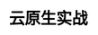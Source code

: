 ---
title: 云原生实战
css: "scss/learn.scss"

section1:
  title: 云原生实战
  content: KubeSphere x 尚硅谷 <br> 最完善的知识体系，从零到一带您入门以 Kubernetes 为核心的云原生技术生态
  topImage: "/images/learn/banner.png"

section2:
  list:
    - name: 课程简介
      id: section3
    - name: 讲师阵容
      id: section4
    - name: 受益人群
      id: section5
    - name: 课程详情
      id: section6
    - name: 职位推荐
      id: section7

section3:
  title: 课程简介
  snapshot: https://pek3b.qingstor.com/kubesphere-docs/png/20200206170305.png
  videoUrl: https://kubesphere-docs.pek3b.qingstor.com/website/%E4%BA%91%E5%8E%9F%E7%94%9F%E8%AF%BE%E7%A8%8B/lesson1/%E5%AE%B9%E5%99%A8%E6%8A%80%E6%9C%AF%E5%9F%BA%E7%A1%80%E6%A6%82%E5%BF%B5_1_%E5%AE%B9%E5%99%A8%E6%8A%80%E6%9C%AF%E5%8F%91%E5%B1%95%E7%AE%80%E4%BB%8B.mp4
  description: Kubernetes 已经成为了容器编排的实施标准，而以 Kubernetes 为核心的云原生技术以及生态正在快速和蓬勃地发展。然而，仅 Kubernetes 本身就有复杂的架构和很高的学习成本，包括集群的安装运维、存储、网络、可观测性DevOps、应用管理、多租户等等。而为了解决这一系列难题，KubeSphere 应运而生。我们将使用 KubeSphere 作为教学工具，通过手把手的云原生技术课程，将理论结合实践帮助您快速入门 Kubernetes 以及其生态相关工具，从零到一构建开源的企业级容器 PaaS 平台。

section4:
  title: 讲师阵容
  description: 本课程由 KubeSphere 团队核心研发人员、DevOps 教练和尚硅谷金牌讲师雷神倾心打造，非常适合初学者，制定了完整的学习路线，贯穿了前沿的技术体系，以实战操作方式，对云原生技术栈进行了全面的讲解。
  list: 
    - name: 雷丰阳
      profession: 尚硅谷名师
      description: 号称雷神，业内名师，粉丝遍布全国，Java 技术视频播放量大户，先后从事于电商、金融等各个行业，拥有丰富的项目实战经验，擅长将互联网实战开发经验无缝带入课程。
      image: /images/learn/leify.jpeg
    - name: 雷万钧
      profession: KubeSphere 研发
      description: 顾问研发工程师，KubeSphere 可观测团队成员，负责日志、通知和审计功能的开发。OpenFunction 社区维护者，FlunetBit Operator 社区维护者。
      image: /images/learn/leiwj.png
    - name: 朱晗
      profession: KubeSphere 可观测性&边缘计算开发工程师
      description: 三年爬虫和数据分析，技术栈 vuejs/python/golang, 擅长爬虫和后端开发。OpenFunction 社区维护者，FlunetBit Operator 社区维护者。
      image: /images/learn/zhuhan.png
    - name: 李辉
      profession: KubeSphere 应用商店研发工程师
      description: 从事 k8s，容器相关技术工作三年。
      image: /images/learn/lihui.png
    - name: 张亮
      profession: KubeSphere 研发
      description: 主要负责 DevOps 相关的开发工作。热衷开源。
      image: /images/learn/zhangliang.png
    - name: 向军涛
      profession: KubeSphere 研发
      description: KubeSphere 平台研发工程师，主要负责监控、告警、事件等可观测性方面的相关开发工作。
      image: /images/learn/juntao.png
    - name: 马岩
      profession: KubeSphere 研发
      description: 主要负责认证鉴权相关开发工作，关注云原生安全领域。曾负责过多个企业软件研发及云原生迁移等工作。
      image: /images/learn/mayan.png
    - name: 石志国
      profession: QingCloud 高级讲师
      description: 在 IT 领域拥有 16 年的工作经验，其中云、虚拟化、自动化领域拥有超过 10 年工作经验。现任 QingCloud 高级讲师，曾负责 CA Technologies 中国及亚太区云产品及解决方案、虚拟化、自动化及云平台监控方向的培训工作。曾在复旦大学(硕士)、南昌大学(硕士)和厦门大学讲授“云与虚拟化”学分课程。
      image: /images/learn/shizg.png
    - name: 郭峰
      profession: KubeSphere Installer 研发
      description: KubeKey Maintainer，openEuler 社区 Cloud Native SIG Maintainer。
      image: /images/learn/guofeng.png
section5:
  title: 受益人群
  list:
    - content: 希望使用 Kubernetes 为核心的云原生技术的应用程序开发者
      icon: /images/learn/orbit.svg
    - content: IT相关专业的在校学生，以及对云原生技术研究的爱好者
      icon: /images/learn/molecule.svg
    - content: 运维工程师，架构师，技术经理，DevOps工程师等
      icon: /images/learn/pendulum.svg
    - content: KubeSphere用户，合作伙伴，ISV，系统管理员等
      icon: /images/learn/three-dimensional.svg

section6:
  title: 课程详情

section7:
  title: 优选内推
  link:
  list:
    - company: 青云QingCloud
      profession: 容器网络开发工程师
      base: 成都/武汉
      workYears: 3〜5年
      link: 
    - company: 青云QingCloud
      profession: 容器网络开发工程师
      base: 成都/武汉
      workYears: 3〜5年
      link: 
    - company: 青云QingCloud
      profession: 容器网络开发工程师
      base: 成都/武汉
      workYears: 3〜5年
      link: 
    - company: 青云QingCloud
      profession: 容器网络开发工程师
      base: 成都/武汉
      workYears: 3〜5年
      link: 
---